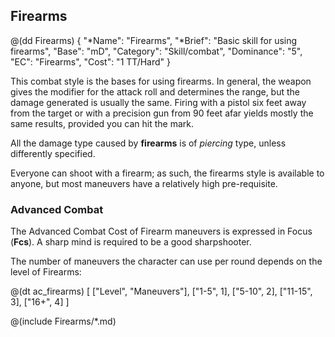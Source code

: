 ## Firearms

@(dd Firearms)
{ 
  "*Name": "Firearms",
  "*Brief": "Basic skill for using firearms",
  "Base": "mD",
  "Category": "Skill/combat",
  "Dominance": "5",
  "EC": "Firearms",
  "Cost": "1 TT/Hard"
}

This combat style is the bases for using firearms. In general, the weapon gives
the modifier for the attack roll and determines the range, but the damage
generated is usually the same. Firing with a pistol six feet away from the
target or with a precision gun from 90 feet afar yields mostly the same results,
provided you can hit the mark.

All the damage type caused by **firearms** is of _piercing_ type, unless differently
specified.

Everyone can shoot with a firearm; as such, the firearms style is available to
anyone, but most maneuvers have a relatively high pre-requisite.

### Advanced Combat

The Advanced Combat Cost of Firearm maneuvers is expressed in Focus (**Fcs**). 
A sharp mind is required to be a good sharpshooter.

The number of maneuvers the character can use per round depends on the level of
Firearms:

@(dt ac_firearms)
[
   ["Level", "Maneuvers"],
   ["1-5", 1],
   ["5-10", 2],
   ["11-15", 3],
   ["16+", 4]
]

@(include Firearms/*.md)
